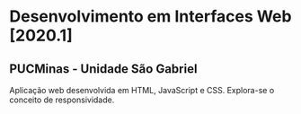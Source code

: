 # Desenvolvimento em Interfaces Web \[2020.1]
## PUCMinas - Unidade São Gabriel

Aplicação web desenvolvida em HTML, JavaScript e CSS. Explora-se o conceito de responsividade.
